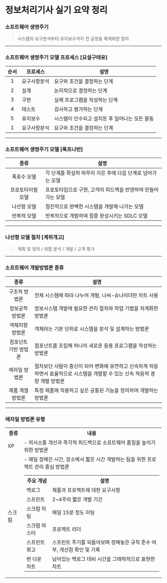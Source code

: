 # 정보처리기사 실기 요약 정리

### 소프트웨어 생명주기
> 시스템의 요구분석부터 유지보수까지 전 공정을 체계화한 절차
--- 
### 소프트웨어 생명주기 모델 프로세스 [요설구테유]
|순서|프로세스|설명|
|:---:|---|---|
|1|요구사항분석|요구와 조건을 결정하는 단계|
|2|설계|논리적으로 결정하는 단계|
|3|구현|실제 프로그램을 작성하는 단계|
|4|테스트|검사하고 평가하는 단계|
|5|유지보수|시스템이 인수되고 설치돈 후 일어나는 모든 활동|
|1|요구사항분석|요구와 조건을 결정하는 단계|
---
### 소프트웨어 생명주기 모델 [폭프나반]
|종류|설명|
|:---:|---|
|폭포수 모델|각 단계를 확실히 마무리 지은 후에 다음 단계로 넘어가는 모델|
|프로토타이필 모델|프로토타입으로 구현, 고객의 피드백을 반영하여 만들어가는 모델|
|나선형 모델|점진적으로 완벽한 시스템을 개발해 나가는 모델|
|반복적 모델|반복적으로 개발하여 점증 완성시키는 SDLC 모델|
---
### 나선형 모델 절차 [계위개고]
> 계획 및 정의 / 위험 분석 / 개발 / 고객 평가
---
### 소프트웨어 개발방법론 종류
|종류|설명|
|:---:|---|
|구조적 방법론|전체 시스템에 따라 나누어 개발, 나씨-슈나이더만 차트 사용|
|정보공학 방법론|정보시스템 개발에 필요한 관리 절차와 작업 기법을 처계화한 방법론|
|객체지향 방법론|객체라는 기본 단위로 시스템을 분석 및 설계하는 방법론|
|컴포넌트 기반 방법론|컴포넌트를 조립해 하나의 새로운 응용 프로그램을 작성하는 방법론|
|애자일 방법론|절차보단 사람이 중신이 되어 변화에 유연하고 신속하게 적응하면서 효율적으로 시스템을 개발할 수 있는 신속 적응적 경량 개발 방법론|
|제품 계열 방법론|특정 제품에 적용하고 싶은 공통된 기능을 정의하여 개발하는 방법론|
---
### 애자일 방법론 유형
<table>
    <tr>
        <th>종류</th><th>내용</th>
    </tr>
    <tr>
        <td>XP</td>
        <td>
            - 의사소통 개선과 즉각적 피드백으로 소프트웨어 품질을 높이기 위한 방법론
        </td>
    </tr>
    <tr>
        <td>스크럼</td>
        <td>
            - 매일 정해진 시간, 장소에서 짧은 시간 개발하는 팀을 위한 프로젝트 관리 중심 방법론
            <table>
                <tr>
                    <th>주요 개념</th><th>설명</th>
                </tr>
                <tr>
                    <td>백로그</td>
                    <td>제품과 프로젝트에 대한 요구사항</td>
                </tr>
                <tr>
                    <td>스프린트</td>
                    <td>2~4주의 짧은 개발 기간</td>
                </tr>
                <tr>
                    <td>스크럼 미팅</td>
                    <td>매일 15분 정도 미팅</td>
                </tr>
                <tr>
                    <td>스크럼 마스터</td>
                    <td>프로젝트 리더</td>
                </tr>
                <tr>
                    <td>스프린트 회고</td>
                    <td>스프린트 주기를 되돌아보며 정해놓은 규칙 준수 여부, 개선점 확인 및 기록</td>
                </tr>
                <tr>
                    <td>번 다운 차트</td>
                    <td>남아있는 백로그 대비 시간을 그래픽적으로 표현한 차트</td>
                </tr>
            </table>
        </td>
    </tr>
</table>
